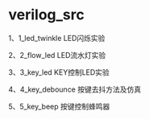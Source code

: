 # verilog_src


1、1_led_twinkle LED闪烁实验

2、2_flow_led LED流水灯实验

3、3_key_led KEY控制LED实验

4、4_key_debounce 按键去抖方法及仿真

5、5_key_beep 按键控制蜂鸣器